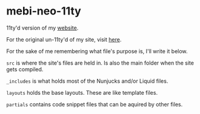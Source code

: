 # mebi-neo-11ty

11ty'd version of my [website](https://afellowu.neocities.org/).

For the original un-11ty'd of my site, visit [here](https://github.com/AFellowCoderUser/mebi-neocities).

For the sake of me remembering what file's purpose is, I'll write it below.

`src` is where the site's files are held in. Is also the main folder when the site gets compiled.

`_includes` is what holds most of the Nunjucks and/or Liquid files. 

`layouts` holds the base layouts. These are like template files.

`partials` contains code snippet files that can be aquired by other files.
